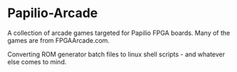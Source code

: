 # Papilio-Arcade
A collection of arcade games targeted for Papilio FPGA boards. Many of the games are from FPGAArcade.com.

Converting ROM generator batch files to linux shell scripts - and whatever else comes to mind.
